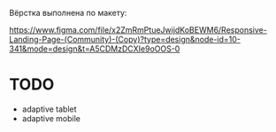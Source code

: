 Вёрстка выполнена по макету:

https://www.figma.com/file/x2ZmRmPtueJwijdKoBEWM6/Responsive-Landing-Page-(Community)-(Copy)?type=design&node-id=10-341&mode=design&t=A5CDMzDCXIe9oOOS-0

# TODO
 - adaptive tablet
 - adaptive mobile

